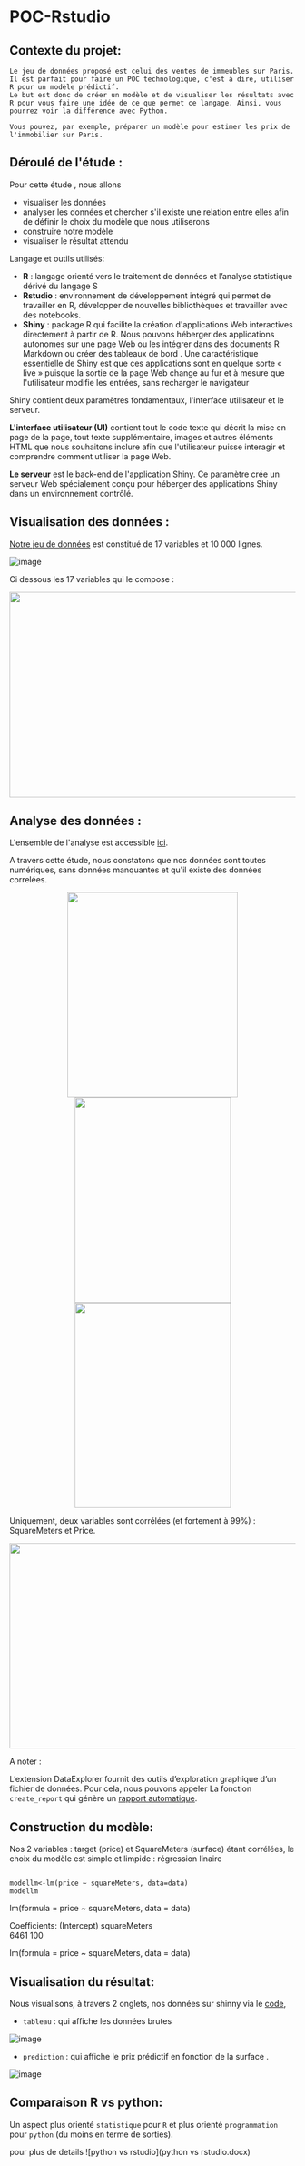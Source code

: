 # POC-Rstudio


## Contexte du projet: 


```
Le jeu de données proposé est celui des ventes de immeubles sur Paris. Il est parfait pour faire un POC technologique, c'est à dire, utiliser R pour un modèle prédictif. 
Le but est donc de créer un modèle et de visualiser les résultats avec R pour vous faire une idée de ce que permet ce langage. Ainsi, vous pourrez voir la différence avec Python.

Vous pouvez, par exemple, préparer un modèle pour estimer les prix de l'immobilier sur Paris.
```



## Déroulé de l'étude :

Pour cette étude , nous allons
-   visualiser les données
-   analyser les données  et chercher s'il existe une relation entre elles afin de définir le choix du modèle que nous utiliserons
-   construire notre modèle
-   visualiser le résultat attendu

Langage et  outils utilisés:

  - **R** : langage orienté vers le traitement de données et l’analyse statistique dérivé du langage S
  - **Rstudio** : environnement de développement intégré qui permet de travailler en R, développer de nouvelles bibliothèques et travailler avec des notebooks.
  - **Shiny** : package R qui facilite la création d'applications Web interactives directement à partir de R. Nous pouvons héberger des applications autonomes sur une page Web ou les intégrer dans des documents R Markdown ou créer des tableaux de bord . Une caractéristique essentielle de Shiny est que ces applications sont en quelque sorte « live » puisque la sortie de la page Web change au fur et à mesure que l'utilisateur modifie les entrées, sans recharger le navigateur
  
  Shiny contient deux paramètres fondamentaux, l'interface utilisateur et le serveur. 

  **L'interface utilisateur (UI)** contient tout le code texte qui décrit la mise en page de la page, tout texte supplémentaire, images et autres éléments HTML que nous          souhaitons inclure afin que l'utilisateur puisse interagir et comprendre comment utiliser la page Web. 

  **Le serveur** est le back-end de l'application Shiny. Ce paramètre crée un serveur Web spécialement conçu pour héberger des applications Shiny dans un environnement contrôlé.







##  Visualisation des données :

[Notre jeu de données](https://github.com/patlemoal/POC-Rstudio/blob/85bb579e5cfce50edbea83fba3d632287ca51d1c/data/prices.csv) est constitué de  17 variables et 10 000 lignes. 

![image](analyse/donnees.PNG)

Ci dessous les 17 variables qui le compose :


<p align="center">
  <img src="/analyse/variable.PNG" width="800" height="361">
</p>




##  Analyse des données :

L'ensemble de l'analyse est accessible [ici](model.rda).

A travers cette étude, nous constatons que nos données sont toutes numériques, sans données manquantes et qu'il existe des données correlées.

<p align="center">
  <img src="/analyse/analyse.PNG" width="300" height="361">
  <img src="/analyse/donnesmanquantes.PNG" width="275" height="361">
  <img src="/analyse/grapcorel.PNG" width="275" height="361">
</p>


Uniquement, deux variables sont corrélées (et fortement à 99%) : 
  SquareMeters et Price. 

<p align="center">
  <img src="/analyse/correlation.PNG" width="800" height="361">
</p>



A noter : 

L’extension DataExplorer fournit des outils d’exploration graphique d’un fichier de données. Pour cela, nous pouvons appeler La fonction ``create_report`` qui génère un [rapport automatique](/analyse/Rrapportautomatique.pdf).



##  Construction du modèle: 


Nos 2 variables :  target (price) et  SquareMeters (surface) étant corrélées, le choix du modèle est simple et limpide : régression linaire

```{r}

modellm<-lm(price ~ squareMeters, data=data)
modellm
```

lm(formula = price ~ squareMeters, data = data)

Coefficients:
 (Intercept)  squareMeters  
        6461           100  
        
        
lm(formula = price ~ squareMeters, data = data)




## Visualisation du résultat:

Nous visualisons,  à travers 2 onglets, nos données sur shinny via le [code](app_house2.R), 

- ``tableau`` : qui affiche les données brutes

![image](resultat/tableau.PNG)

- ``prediction`` : qui affiche le prix prédictif en fonction de la surface .

![image](resultat/prediction.PNG)




##  Comparaison R vs python:

 Un aspect plus orienté ```statistique``` pour ``R`` et plus orienté ``programmation`` pour ``python`` (du moins en terme de sorties).
 
 pour plus de details  ![python vs rstudio](python vs rstudio.docx)
 
 






